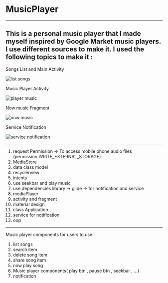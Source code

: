 # MusicPlayer
---------------
This is a personal music player that I made myself inspired by Google Market music players. I use different sources to make it.
I used the following topics to make it :
---------------
Songs List and Main Activity

![list songs](https://user-images.githubusercontent.com/115555417/216773761-7051bda9-d60b-4fe3-986a-24ada4dd363c.png)

Music Player Activity

![player music](https://user-images.githubusercontent.com/115555417/216774011-5b9d7db9-9843-4571-bb9d-a4f902caa07d.png)

Now music Fragment

![now music](https://user-images.githubusercontent.com/115555417/216773985-28ef437b-6223-4328-9457-a9f3d1e5f381.png)

Service Notification

![service notification](https://user-images.githubusercontent.com/115555417/216774035-64b9916c-4730-4eed-bdf2-f9e2c74a5024.png)

---------------
1. request Permission
-> To access mobile phone audio files (permission.WRITE_EXTERNAL_STORAGE)
2. MediaStore
3. data class model
4. recyclerview
5. intents
5. use seekbar and play music
6. use dependencies library
-> glide
-> for notification and service
7. mediaPlayer
8. activity and fragment
9. material design
10. class Application
11. service for notification
13. oop
---------------
Music player components for users to use:
1. list songs
2. search item
3. delete song item
4. share song item
5. now play song
6. Music player components( play btn , pause btn , seekbar , ...)
7. notification 
